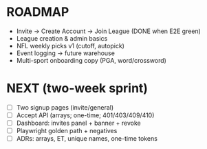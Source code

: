 # ROADMAP

- Invite → Create Account → Join League (DONE when E2E green)
- League creation & admin basics
- NFL weekly picks v1 (cutoff, autopick)
- Event logging → future warehouse
- Multi-sport onboarding copy (PGA, word/crossword)

# NEXT (two-week sprint)

- [ ] Two signup pages (invite/general)
- [ ] Accept API (arrays; one-time; 401/403/409/410)
- [ ] Dashboard: invites panel + banner + revoke
- [ ] Playwright golden path + negatives
- [ ] ADRs: arrays, ET, unique names, one-time tokens
